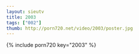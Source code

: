 ```yaml
--- 
layout: sieutv
title: 2003
tags: ["002"]
thumb: http://porn720.net/video/2003/poster.jpg
---
```

{% include porn720 key="2003" %} 

